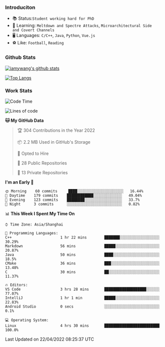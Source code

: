 ### Introduciton

- 📚 Status:`Student working hard for PhD`
- 🔎 Learning: `Meltdown and Spectre Attacks`, `Microarchitectural Side and Covert Channels`
- 🖥️ Languages: `C/C++`, `Java`, `Python`, `Vue.js`
- ⚽ Like: `Football`, `Reading`

### Github Stats

[![iamywang's github stats](https://github-readme-stats.vercel.app/api?username=iamywang&count_private=true&show_icons=true)]()

[![Top Langs](https://github-readme-stats.vercel.app/api/top-langs/?username=iamywang&layout=compact)]()

### Work Stats

<!--START_SECTION:waka-->
![Code Time](http://img.shields.io/badge/Code%20Time-276%20hrs%2018%20mins-blue)

![Lines of code](https://img.shields.io/badge/From%20Hello%20World%20I%27ve%20Written-275%20Thousand%20lines%20of%20code-blue)

**🐱 My GitHub Data** 

> 🏆 304 Contributions in the Year 2022
 > 
> 📦 2.2 MB Used in GitHub's Storage 
 > 
> 💼 Opted to Hire
 > 
> 📜 28 Public Repositories 
 > 
> 🔑 13 Private Repositories  
 > 
**I'm an Early 🐤** 

```text
🌞 Morning    60 commits     ████░░░░░░░░░░░░░░░░░░░░░   16.44% 
🌆 Daytime    179 commits    ████████████░░░░░░░░░░░░░   49.04% 
🌃 Evening    123 commits    ████████░░░░░░░░░░░░░░░░░   33.7% 
🌙 Night      3 commits      ░░░░░░░░░░░░░░░░░░░░░░░░░   0.82%

```


📊 **This Week I Spent My Time On** 

```text
⌚︎ Time Zone: Asia/Shanghai

💬 Programming Languages: 
C++                      1 hr 22 mins        ███████░░░░░░░░░░░░░░░░░░   30.29% 
Markdown                 56 mins             █████░░░░░░░░░░░░░░░░░░░░   20.87% 
Java                     50 mins             ████░░░░░░░░░░░░░░░░░░░░░   18.5% 
CMake                    36 mins             ███░░░░░░░░░░░░░░░░░░░░░░   13.48% 
C                        30 mins             ██░░░░░░░░░░░░░░░░░░░░░░░   11.37%

🔥 Editors: 
VS Code                  3 hrs 28 mins       ███████████████████░░░░░░   77.07% 
IntelliJ                 1 hr 1 min          █████░░░░░░░░░░░░░░░░░░░░   22.83% 
Android Studio           0 secs              ░░░░░░░░░░░░░░░░░░░░░░░░░   0.1%

💻 Operating System: 
Linux                    4 hrs 30 mins       █████████████████████████   100.0%

```


 Last Updated on 22/04/2022 08:25:37 UTC
<!--END_SECTION:waka-->
